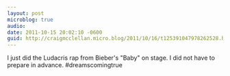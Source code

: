 ```yaml
---
layout: post
microblog: true
audio: 
date: 2011-10-15 20:02:10 -0600
guid: http://craigmcclellan.micro.blog/2011/10/16/t125391047978262528.html
---
```

I just did the Ludacris rap from Bieber's "Baby" on stage. I did not have to prepare in advance. #dreamscomingtrue
